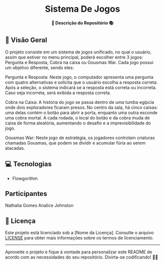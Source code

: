 <h1 align="center">Sistema De Jogos</h1>



<div align="center">
  <strong>🚀 Descrição do Repositório 📚</strong>
</div>



## 🔭 Visão Geral

O projeto consiste em um sistema de jogos unificado, no qual o usuário, assim que estiver no menu principal, poderá escolher entre 3 jogos: Pergunta e Resposta, Cobra na caixa ou Gousmas War.
Cada jogo possui um objetivo diferente, sendo eles:

Pergunta e Resposta: Neste jogo, o computador apresenta uma pergunta com quatro alternativas e
solicita que o usuário escolha a resposta correta. Após a seleção, o sistema
indicará se a resposta está correta ou incorreta. Caso seja incorreta, será
exibida a resposta correta.

Cobra na Caixa: A história do jogo se passa dentro de uma tumba egípcia onde dois
exploradores ficaram presos. No centro da sala, há cinco caixas: uma delas
contém o botão para abrir a porta, enquanto uma outra esconde uma cobra
mortal. A cada rodada, o local do botão e da cobra muda de caixa de forma
aleatória, aumentando o desafio e a imprevisibilidade do jogo.

Gousmas War: Neste jogo de estratégia, os jogadores controlam criaturas chamadas
Gousmas, que podem se dividir e acumular fúria ao serem atacadas.

## 💻 Tecnologias

- Flowgorithm

## Participantes
Nathalia Gomes
Analice Johnston

## 📄 Licença

Este projeto está licenciado sob a [Nome da Licença]. Consulte o arquivo [LICENSE](LICENSE) para obter mais informações sobre os termos de licenciamento.

---

Aproveite o projeto e fique à vontade para personalizar este README de acordo com as necessidades do seu repositório. Divirta-se codificando! 🎉😄

